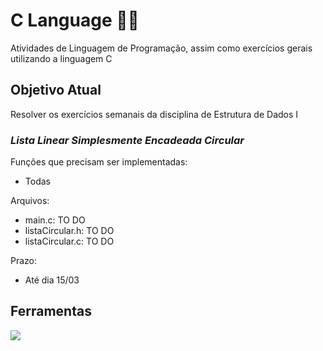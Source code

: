 # C Language 👨‍💻

Atividades de Linguagem de Programação, assim como exercícios gerais utilizando a linguagem C

## Objetivo Atual

Resolver os exercícios semanais da disciplina de Estrutura de Dados I

### *Lista Linear Simplesmente Encadeada Circular*

Funções que precisam ser implementadas:

- Todas

Arquivos:

- main.c: TO DO
- listaCircular.h: TO DO
- listaCircular.c: TO DO

Prazo:

- Até dia 15/03

## Ferramentas

![](https://img.shields.io/badge/Code-C_Language-informational?style=flat&logo=C&logoColor=white&color=5e97d0)
